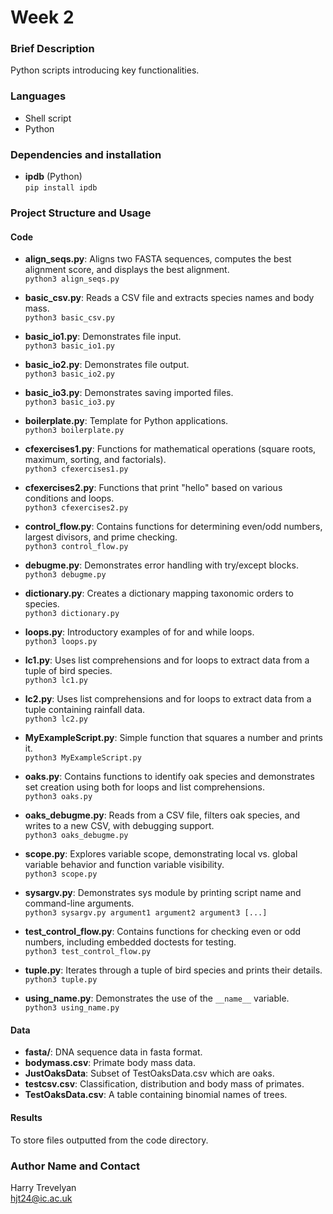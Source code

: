 # Week 2

### Brief Description
Python scripts introducing key functionalities.

### Languages
- Shell script
- Python

### Dependencies and installation
- **ipdb** (Python)  
  `pip install ipdb`

### Project Structure and Usage
#### Code
- **align_seqs.py**: Aligns two FASTA sequences, computes the best alignment score, and displays the best alignment.  
  `python3 align_seqs.py`

- **basic_csv.py**: Reads a CSV file and extracts species names and body mass.  
  `python3 basic_csv.py`

- **basic_io1.py**: Demonstrates file input.  
  `python3 basic_io1.py`

- **basic_io2.py**: Demonstrates file output.  
  `python3 basic_io2.py`

- **basic_io3.py**: Demonstrates saving imported files.  
  `python3 basic_io3.py`

- **boilerplate.py**: Template for Python applications.  
  `python3 boilerplate.py`

- **cfexercises1.py**: Functions for mathematical operations (square roots, maximum, sorting, and factorials).  
  `python3 cfexercises1.py`

- **cfexercises2.py**: Functions that print "hello" based on various conditions and loops.  
  `python3 cfexercises2.py`

- **control_flow.py**: Contains functions for determining even/odd numbers, largest divisors, and prime checking.  
  `python3 control_flow.py`

- **debugme.py**: Demonstrates error handling with try/except blocks.  
  `python3 debugme.py`

- **dictionary.py**: Creates a dictionary mapping taxonomic orders to species.  
  `python3 dictionary.py`

- **loops.py**: Introductory examples of for and while loops.  
  `python3 loops.py`

- **lc1.py**: Uses list comprehensions and for loops to extract data from a tuple of bird species.  
  `python3 lc1.py`

- **lc2.py**: Uses list comprehensions and for loops to extract data from a tuple containing rainfall data.  
  `python3 lc2.py`

- **MyExampleScript.py**: Simple function that squares a number and prints it.  
  `python3 MyExampleScript.py`

- **oaks.py**: Contains functions to identify oak species and demonstrates set creation using both for loops and list comprehensions.  
  `python3 oaks.py`

- **oaks_debugme.py**: Reads from a CSV file, filters oak species, and writes to a new CSV, with debugging support.  
  `python3 oaks_debugme.py`

- **scope.py**: Explores variable scope, demonstrating local vs. global variable behavior and function variable visibility.  
  `python3 scope.py`

- **sysargv.py**: Demonstrates sys module by printing script name and command-line arguments.  
  `python3 sysargv.py argument1 argument2 argument3 [...]`

- **test_control_flow.py**: Contains functions for checking even or odd numbers, including embedded doctests for testing.  
  `python3 test_control_flow.py`

- **tuple.py**: Iterates through a tuple of bird species and prints their details.  
  `python3 tuple.py`

- **using_name.py**: Demonstrates the use of the `__name__` variable.  
  `python3 using_name.py`

#### Data
- **fasta/**: DNA sequence data in fasta format.
- **bodymass.csv**: Primate body mass data.
- **JustOaksData**: Subset of TestOaksData.csv which are oaks.
- **testcsv.csv**: Classification, distribution and body mass of primates.
- **TestOaksData.csv**: A table containing binomial names of trees.

#### Results
To store files outputted from the code directory.

### Author Name and Contact
Harry Trevelyan  
hjt24@ic.ac.uk
